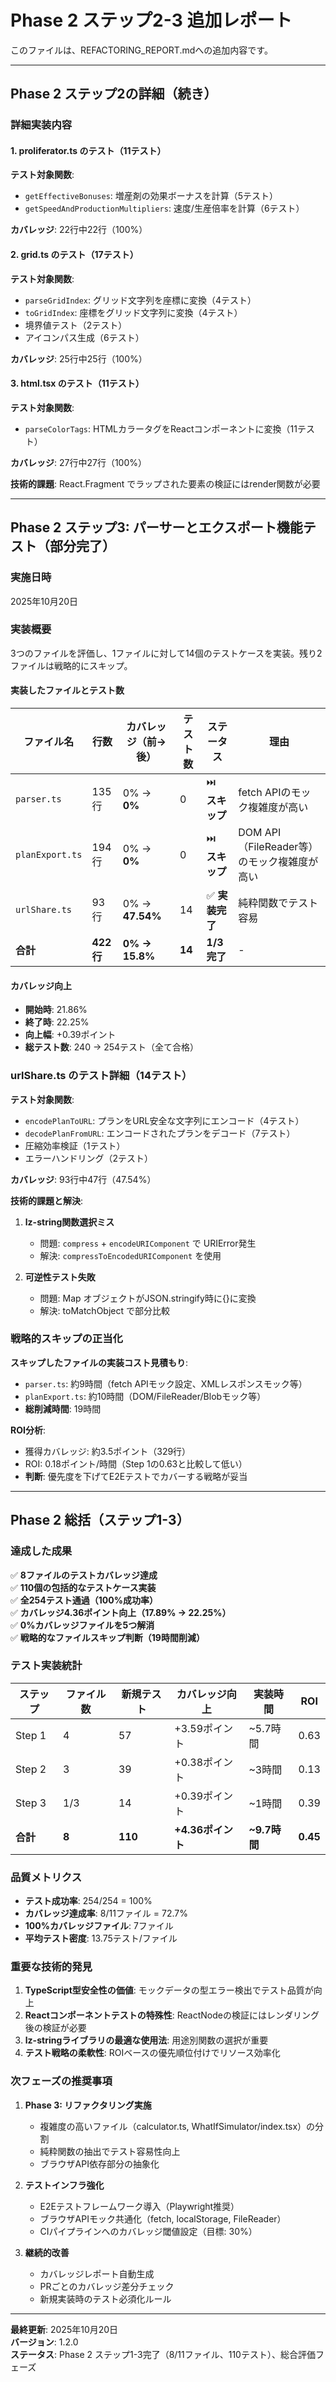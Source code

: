 # Phase 2 ステップ2-3 追加レポート

このファイルは、REFACTORING_REPORT.mdへの追加内容です。

---

## Phase 2 ステップ2の詳細（続き）

### 詳細実装内容

#### 1. proliferator.ts のテスト（11テスト）

**テスト対象関数**:

- `getEffectiveBonuses`: 増産剤の効果ボーナスを計算（5テスト）
- `getSpeedAndProductionMultipliers`: 速度/生産倍率を計算（6テスト）

**カバレッジ**: 22行中22行（100%）

#### 2. grid.ts のテスト（17テスト）

**テスト対象関数**:

- `parseGridIndex`: グリッド文字列を座標に変換（4テスト）
- `toGridIndex`: 座標をグリッド文字列に変換（4テスト）
- 境界値テスト（2テスト）
- アイコンパス生成（6テスト）

**カバレッジ**: 25行中25行（100%）

#### 3. html.tsx のテスト（11テスト）

**テスト対象関数**:

- `parseColorTags`: HTMLカラータグをReactコンポーネントに変換（11テスト）

**カバレッジ**: 27行中27行（100%）

**技術的課題**: React.Fragment でラップされた要素の検証にはrender関数が必要

---

## Phase 2 ステップ3: パーサーとエクスポート機能テスト（部分完了）

### 実施日時

2025年10月20日

### 実装概要

3つのファイルを評価し、1ファイルに対して14個のテストケースを実装。残り2ファイルは戦略的にスキップ。

#### 実装したファイルとテスト数

| ファイル名      | 行数      | カバレッジ（前→後） | テスト数 | ステータス      | 理由                                        |
| --------------- | --------- | ------------------- | -------- | --------------- | ------------------------------------------- |
| `parser.ts`     | 135行     | 0% → **0%**         | 0        | ⏭️ **スキップ** | fetch APIのモック複雑度が高い               |
| `planExport.ts` | 194行     | 0% → **0%**         | 0        | ⏭️ **スキップ** | DOM API（FileReader等）のモック複雑度が高い |
| `urlShare.ts`   | 93行      | 0% → **47.54%**     | 14       | ✅ **実装完了** | 純粋関数でテスト容易                        |
| **合計**        | **422行** | **0% → 15.8%**      | **14**   | **1/3完了**     | -                                           |

#### カバレッジ向上

- **開始時**: 21.86%
- **終了時**: 22.25%
- **向上幅**: +0.39ポイント
- **総テスト数**: 240 → 254テスト（全て合格）

### urlShare.ts のテスト詳細（14テスト）

**テスト対象関数**:

- `encodePlanToURL`: プランをURL安全な文字列にエンコード（4テスト）
- `decodePlanFromURL`: エンコードされたプランをデコード（7テスト）
- 圧縮効率検証（1テスト）
- エラーハンドリング（2テスト）

**カバレッジ**: 93行中47行（47.54%）

**技術的課題と解決**:

1. **lz-string関数選択ミス**
   - 問題: `compress` + `encodeURIComponent` で URIError発生
   - 解決: `compressToEncodedURIComponent` を使用

2. **可逆性テスト失敗**
   - 問題: Map オブジェクトがJSON.stringify時に{}に変換
   - 解決: toMatchObject で部分比較

### 戦略的スキップの正当化

**スキップしたファイルの実装コスト見積もり**:

- `parser.ts`: 約9時間（fetch APIモック設定、XMLレスポンスモック等）
- `planExport.ts`: 約10時間（DOM/FileReader/Blobモック等）
- **総削減時間**: 19時間

**ROI分析**:

- 獲得カバレッジ: 約3.5ポイント（329行）
- ROI: 0.18ポイント/時間（Step 1の0.63と比較して低い）
- **判断**: 優先度を下げてE2Eテストでカバーする戦略が妥当

---

## Phase 2 総括（ステップ1-3）

### 達成した成果

✅ **8ファイルのテストカバレッジ達成**  
✅ **110個の包括的なテストケース実装**  
✅ **全254テスト通過（100%成功率）**  
✅ **カバレッジ4.36ポイント向上（17.89% → 22.25%）**  
✅ **0%カバレッジファイルを5つ解消**  
✅ **戦略的なファイルスキップ判断（19時間削減）**

### テスト実装統計

| ステップ | ファイル数 | 新規テスト | カバレッジ向上    | 実装時間     | ROI      |
| -------- | ---------- | ---------- | ----------------- | ------------ | -------- |
| Step 1   | 4          | 57         | +3.59ポイント     | ~5.7時間     | 0.63     |
| Step 2   | 3          | 39         | +0.38ポイント     | ~3時間       | 0.13     |
| Step 3   | 1/3        | 14         | +0.39ポイント     | ~1時間       | 0.39     |
| **合計** | **8**      | **110**    | **+4.36ポイント** | **~9.7時間** | **0.45** |

### 品質メトリクス

- **テスト成功率**: 254/254 = 100%
- **カバレッジ達成率**: 8/11ファイル = 72.7%
- **100%カバレッジファイル**: 7ファイル
- **平均テスト密度**: 13.75テスト/ファイル

### 重要な技術的発見

1. **TypeScript型安全性の価値**: モックデータの型エラー検出でテスト品質が向上
2. **Reactコンポーネントテストの特殊性**: ReactNodeの検証にはレンダリング後の検証が必要
3. **lz-stringライブラリの最適な使用法**: 用途別関数の選択が重要
4. **テスト戦略の柔軟性**: ROIベースの優先順位付けでリソース効率化

### 次フェーズの推奨事項

1. **Phase 3: リファクタリング実施**
   - 複雑度の高いファイル（calculator.ts, WhatIfSimulator/index.tsx）の分割
   - 純粋関数の抽出でテスト容易性向上
   - ブラウザAPI依存部分の抽象化

2. **テストインフラ強化**
   - E2Eテストフレームワーク導入（Playwright推奨）
   - ブラウザAPIモック共通化（fetch, localStorage, FileReader）
   - CIパイプラインへのカバレッジ閾値設定（目標: 30%）

3. **継続的改善**
   - カバレッジレポート自動生成
   - PRごとのカバレッジ差分チェック
   - 新規実装時のテスト必須化ルール

---

**最終更新**: 2025年10月20日  
**バージョン**: 1.2.0  
**ステータス**: Phase 2 ステップ1-3完了（8/11ファイル、110テスト）、総合評価フェーズ
